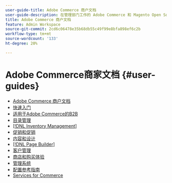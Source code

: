 ```yaml
---
user-guide-title: Adobe Commerce 商户文档
user-guide-description: 在管理部门工作的 Adobe Commerce 和 Magento Open Source 商户的文档和资源。
title: Adobe Commerce 商户文档
feature: Admin Workspace
source-git-commit: 2cd6c06478e35b68db55c49f99e8bfa898ef6c2b
workflow-type: tm+mt
source-wordcount: '133'
ht-degree: 20%

---
```


# Adobe Commerce商家文档 {#user-guides}

- [Adobe Commerce 商户文档](home.md)
- [快速入门](https://experienceleague.adobe.com/docs/commerce-admin/start/guide-overview.html)
- [适用于Adobe Commerce的B2B](https://experienceleague.adobe.com/docs/commerce-admin/b2b/guide-overview.html)
- [目录管理](https://experienceleague.adobe.com/docs/commerce-admin/catalog/guide-overview.html)
- [[!DNL Inventory Management]](https://experienceleague.adobe.com/docs/commerce-admin/inventory/guide-overview.html)
- [促销和促销](https://experienceleague.adobe.com/docs/commerce-admin/marketing/guide-overview.html)
- [内容和设计](https://experienceleague.adobe.com/docs/commerce-admin/content-design/guide-overview.html)
- [[!DNL Page Builder]](https://experienceleague.adobe.com/docs/commerce-admin/page-builder/guide-overview.html)
- [客户管理](https://experienceleague.adobe.com/docs/commerce-admin/customers/guide-overview.html)
- [商店和购买体验](https://experienceleague.adobe.com/docs/commerce-admin/stores-sales/guide-overview.html)
- [管理系统](https://experienceleague.adobe.com/docs/commerce-admin/systems/guide-overview.html)
- [配置参考指南](https://experienceleague.adobe.com/docs/commerce-admin/config/guide-overview.html)
- [Services for Commerce](https://experienceleague.adobe.com/docs/commerce-merchant-services/user-guides/home.html)
